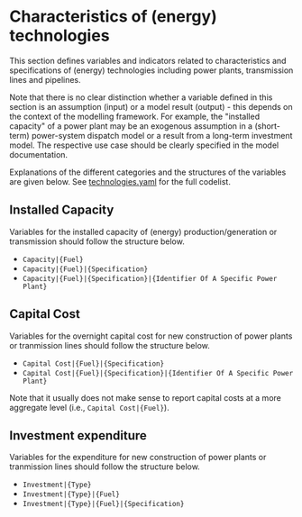 # Characteristics of (energy) technologies

This section defines variables and indicators related to characteristics and
specifications of (energy) technologies including power plants, transmission
lines and pipelines.

Note that there is no clear distinction whether a variable defined in this
section is an assumption (input) or a model result (output) - this depends
on the context of the modelling framework.
For example, the "installed capacity" of a power plant
may be an exogenous assumption in a (short-term) power-system dispatch model
or a result from a long-term investment model.
The respective use case should be clearly specified in the model documentation.

Explanations of the different categories and the structures
of the variables are given below.
See [technologies.yaml](technologies.yaml) for the full codelist.

## Installed Capacity

Variables for the installed capacity of (energy) production/generation
or transmission should follow the structure below.

- `Capacity|{Fuel}`
- `Capacity|{Fuel}|{Specification}`
- `Capacity|{Fuel}|{Specification}|{Identifier Of A Specific Power Plant}`

## Capital Cost

Variables for the overnight capital cost for new construction of power plants
or tranmission lines should follow the structure below.

- `Capital Cost|{Fuel}|{Specification}`
- `Capital Cost|{Fuel}|{Specification}|{Identifier Of A Specific Power Plant}`

Note that it usually does not make sense to report capital costs
at a more aggregate level (i.e., `Capital Cost|{Fuel}`).

## Investment expenditure

Variables for the expenditure for new construction of power plants
or tranmission lines should follow the structure below.

- `Investment|{Type}`
- `Investment|{Type}|{Fuel}`
- `Investment|{Type}|{Fuel}|{Specification}`
